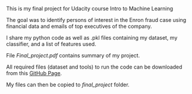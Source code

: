 This is my final project for Udacity course Intro to Machine Learning

The goal was to identify persons of interest in the Enron fraud case using financial data and emails of top executives of the company.

I share my python code as well as .pkl files containing my dataset, my classifier, and a list of features used.

File *Final_project.pdf* contains summary of my project.

All required files (dataset and tools) to run the code can be downloaded from this [GitHub Page](https://github.com/udacity/ud120-projects).

My files can then be copied to *final_project* folder.
